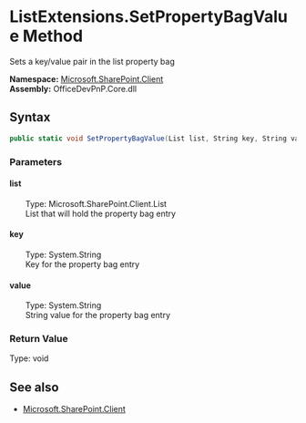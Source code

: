 # ListExtensions.SetPropertyBagValue Method  
Sets a key/value pair in the list property bag  

**Namespace:** [Microsoft.SharePoint.Client](Microsoft.SharePoint.Client.md)  
**Assembly:** OfficeDevPnP.Core.dll  
## Syntax
```C#
public static void SetPropertyBagValue(List list, String key, String value)
```
### Parameters
#### list  
&emsp;&emsp;Type: Microsoft.SharePoint.Client.List  
&emsp;&emsp;List that will hold the property bag entry  

#### key  
&emsp;&emsp;Type: System.String  
&emsp;&emsp;Key for the property bag entry  

#### value  
&emsp;&emsp;Type: System.String  
&emsp;&emsp;String value for the property bag entry  

### Return Value
Type: void  

## See also
- [Microsoft.SharePoint.Client](Microsoft.SharePoint.Client.md)
